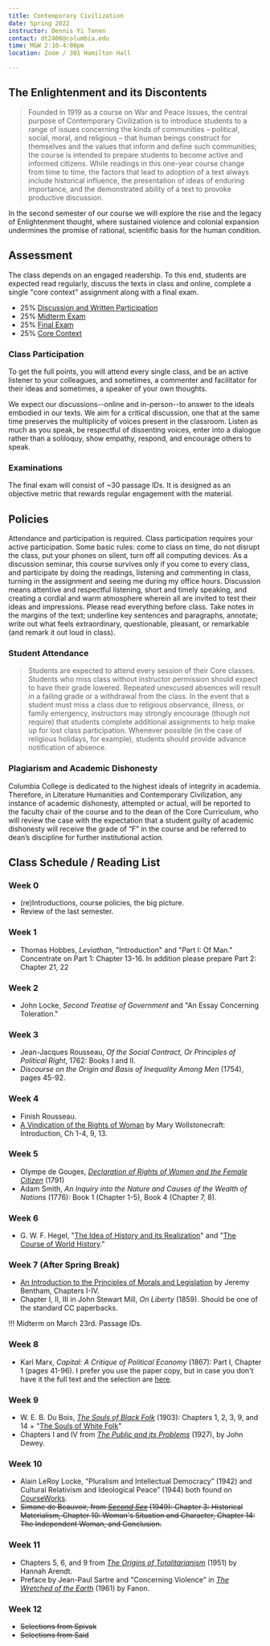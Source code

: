 ```yaml
---
title: Contemporary Civilization
date: Spring 2022
instructor: Dennis Yi Tenen
contact: dt2406@columbia.edu
time: M&W 2:10-4:00pm
location: Zoom / 301 Hamilton Hall

---
```


## The Enlightenment and its Discontents

> Founded in 1919 as a course on War and Peace Issues, the central purpose of
> Contemporary Civilization is to introduce students to a range of issues
> concerning the kinds of communities – political, social, moral, and
> religious – that human beings construct for themselves and the values that
> inform and define such communities; the course is intended to prepare
> students to become active and informed citizens. While readings in this
> one-year course change from time to time, the factors that lead to adoption
> of a text always include historical influence, the presentation of ideas of
> enduring importance, and the demonstrated ability of a text to provoke
> productive discussion.

In the second semester of our course we will explore the rise and the legacy
of Enlightenment thought, where sustained violence and colonial expansion
undermines the promise of rational, scientific basis for the human condition.

## Assessment

The class depends on an engaged readership. To this end, students are expected
read regularly, discuss the texts in class and online, complete a single "core
context" assignment along with a final exam.

* 25% [Discussion and Written Participation](#class-participation)
* 25% [Midterm Exam](#examinations)
* 25% [Final Exam](#examinations)
* 25% [Core Context](#core-context)

### Class Participation

To get the full points, you will attend every single class, and be an active listener to your
colleagues, and sometimes, a commenter and facilitator for their ideas and sometimes, a speaker
of your own thoughts.

We expect our discussions--online and in-person--to answer to the ideals embodied in our texts.
We aim for a critical discussion, one that at the same time preserves the multiplicity of
voices present in the classroom. Listen as much as you speak, be respectful of dissenting
voices, enter into a dialogue rather than a soliloquy, show empathy, respond, and encourage
others to speak.

### Examinations

The final exam will consist of ~30 passage IDs. It is designed as an objective
metric that rewards regular engagement with the material.

## Policies

Attendance and participation is required. Class participation requires your active
participation. Some basic rules: come to class on time, do not disrupt the class, put your
phones on silent, turn off all computing devices. As a discussion seminar, this course survives
only if you come to every class, and participate by doing the readings, listening and
commenting in class, turning in the assignment and seeing me during my office hours. Discussion
means attentive and respectful listening, short and timely speaking, and creating a cordial and
warm atmosphere wherein all are invited to test their ideas and impressions. Please read
everything before class. Take notes in the margins of the text; underline key sentences and
paragraphs, annotate; write out what feels extraordinary, questionable, pleasant, or remarkable
(and remark it out loud in class).

### Student Attendance

> Students are expected to attend every session of their Core classes. Students
who miss class without instructor permission should expect to have their grade lowered.
Repeated unexcused absences will result in a failing grade or a withdrawal from the class. In
the event that a student must miss a class due to religious observance, illness, or family
emergency, instructors may strongly encourage (though not require) that students complete
additional assignments to help make up for lost class participation. Whenever possible (in the
case of religious holidays, for example), students should provide advance notification of
absence.

### Plagiarism and Academic Dishonesty

Columbia College is dedicated to the highest ideals of integrity in academia.  Therefore, in
Literature Humanities and Contemporary Civilization, any instance of academic dishonesty,
attempted or actual, will be reported to the faculty chair of the course and to the dean of the
Core Curriculum, who will review the case with the expectation that a student guilty of
academic dishonesty will receive the grade of “F” in the course and be referred to dean’s
discipline for further institutional action.

## Class Schedule / Reading List

### Week 0

- (re)Introductions, course policies, the big picture.
- Review of the last semester.

### Week 1

- Thomas Hobbes, *Leviathan*, "Introduction" and "Part I: Of Man." Concentrate on Part 1: Chapter 13-16. In addition please prepare Part 2: Chapter 21, 22

### Week 2

- John Locke, *Second Treatise of Government* and "An Essay Concerning Toleration."

### Week 3

- Jean-Jacques Rousseau, *Of the Social Contract, Or Principles of Political Right*, 1762:
  Books I and II.
- *Discourse on the Origin and Basis of Inequality Among Men* (1754), pages 45-92.

### Week 4

- Finish Rousseau.
- [A Vindication of the Rights of Woman][402] by Mary Wollstonecraft: Introduction, Ch 1-4, 9, 13.

[402]:https://archive.org/download/historicalmoralv00woll/historicalmoralv00woll.pdf
[401]: https://oll.libertyfund.org/sources/1327-facsimile-pdf-burke-select-works-of-edmund-burke-vol-2/download
[402]: https://courseworks2.columbia.edu/courses/143944/files?preview=13538172

### Week 5

- Olympe de Gouges, [*Declaration of Rights of Women and the Female Citizen*][602] (1791)
- Adam Smith, *An Inquiry into the Nature and Causes of the Wealth of Nations* (1776): Book 1
  (Chapter 1-5), Book 4 (Chapter 7, 8).
  
[261]: http://www.inp.uw.edu.pl/mdsie/Political_Thought/Kant%20-%20groundwork%20for%20the%20metaphysics%20of%20morals%20with%20essays.pdf
[262]: https://courseworks2.columbia.edu/courses/93768/files?preview=7158131
[602]: https://www-jstor-org.ezproxy.cul.columbia.edu/stable/j.ctt19b9jvh.24?seq=1#metadata_info_tab_contents


### Week 6

- G. W. F. Hegel, "[The Idea of History and its
     Realization](https://www.marxists.org/reference/archive/hegel/works/hi/introduction.htm)"
and "[The Course of World
History](https://www.marxists.org/reference/archive/hegel/works/hi/introduction.htm)."


### Week 7 (After Spring Break)

- [An Introduction to the Principles of Morals and Legislation][705] by Jeremy Bentham, Chapters I-IV.
- Chapter I, II, III in John Stewart Mill, *On Liberty* (1859). Should be one of the standard CC paperbacks.

[701]: https://doi-org.ezproxy.cul.columbia.edu/10.1017/CBO9781139149785
[702]: http://oll.libertyfund.org/titles/mill-the-collected-works-of-john-stuart-mill-volume-xxx-writings-on-india
[703]: https://www.marxists.org/reference/archive/kropotkin-peter/1902/mutual-aid/ch07.htm
[704]: https://courseworks2.columbia.edu/courses/93768/files?preview=7478777
[705]: https://oll.libertyfund.org/title/bentham-an-introduction-to-the-principles-of-morals-and-legislation

!!! Midterm on March 23rd. Passage IDs.

### Week 8

- Karl Marx, *Capital: A Critique of Political Economy* (1867): Part I, Chapter 1 (pages
  41-96). I prefer you use the paper copy, but in case you don't have it the full text and the
selection are [here][81].

[81]: https://drive.google.com/drive/folders/1h0SPClwWiPkzu1OXOP4UwnlroW6_TAP9?usp=sharing
[82]: https://archive.org/download/in.ernet.dli.2015.233884/2015.233884.The-Division_text.pdf
[83]: https://courseworks2.columbia.edu/courses/93768/files?preview=7549650
[84]: https://courseworks2.columbia.edu/courses/93768/files?preview=7574209

### Week 9

- W. E. B. Du Bois, [*The Souls of Black Folk*][92] (1903): Chapters 1, 2, 3, 9, and 14 + "[The
Souls of White Folk][95]"
- Chapters I and IV from [*The Public and its Problems*][94] (1927), by John Dewey.

[91]: https://archive.org/download/mindofprimitivem031738mbp/mindofprimitivem031738mbp.pdf
[92]: https://archive.org/download/cu31924024920492/cu31924024920492.pdf
[93]: https://courseworks2.columbia.edu/courses/122416/files 
[94]: https://archive.org/download/in.ernet.dli.2015.190550/2015.190550.The-Public-And-Its-Problemms_text.pdf
[95]: https://www.google.com/url?sa=t&rct=j&q=&esrc=s&source=web&cd=&ved=2ahUKEwjai7en9OfvAhU1MlkFHVHRBk8QFjAAegQIAxAD&url=http%3A%2F%2Fwww.loa.org%2Fimages%2Fpdf%2FDu_Bois_White_Folk.pdf&usg=AOvVaw2Eq4esYzDBZHazJ6gr07eQ

### Week 10

- Alain LeRoy Locke, "Pluralism and Intellectual Democracy” (1942) and Cultural Relativism and
  Ideological Peace” (1944) both found on [CourseWorks][1105].
- ~~Simone de Beauvoir, from [*Second Sex*][1104] (1949): Chapter 3: Historical Materialism, Chapter 10:
  Woman's Situation and Character, Chapter 14: The Independent Woman, and Conclusion.~~


[1101]: https://archive.org/download/nationalism00tagorich/nationalism00tagorich_bw.pdf
[1102]: https://courseworks2.columbia.edu/files/7692254/download?download_frd=1
[1103]: https://courseworks2.columbia.edu/files/7691393/download?download_frd=1
[1104]: https://courseworks2.columbia.edu/courses/122416/files?preview=10924286
[1105]: https://courseworks2.columbia.edu/courses/134009/files

### Week 11

- Chapters 5, 6, and 9 from [*The Origins of Totalitarianism*][1105] (1951) by Hannah Arendt.
- Preface by Jean-Paul Sartre and "Concerning Violence" in [*The Wretched of the Earth*][1105]
  (1961) by Fanon.

[1201]: https://courseworks2.columbia.edu/files/7691594/download?download_frd=1
[1202]: https://courseworks2.columbia.edu/files/7691597/download?download_frd=1
[1203]: https://courseworks2.columbia.edu/courses/93768/files?preview=7691600

### Week 12

- ~~Selections from Spivak~~
- ~~Selections from Said~~
